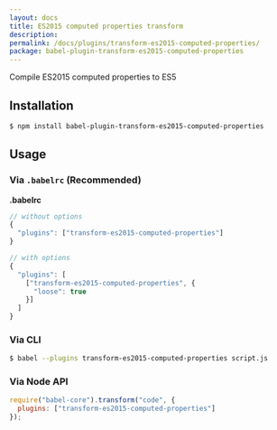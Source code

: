 ```yaml
---
layout: docs
title: ES2015 computed properties transform
description:
permalink: /docs/plugins/transform-es2015-computed-properties/
package: babel-plugin-transform-es2015-computed-properties
---
```


Compile ES2015 computed properties to ES5

## Installation

```sh
$ npm install babel-plugin-transform-es2015-computed-properties
```

## Usage

### Via `.babelrc` (Recommended)

**.babelrc**

```js
// without options
{
  "plugins": ["transform-es2015-computed-properties"]
}

// with options
{
  "plugins": [
    ["transform-es2015-computed-properties", {
      "loose": true
    }]
  ]
}
```

### Via CLI

```sh
$ babel --plugins transform-es2015-computed-properties script.js
```

### Via Node API

```javascript
require("babel-core").transform("code", {
  plugins: ["transform-es2015-computed-properties"]
});
```
